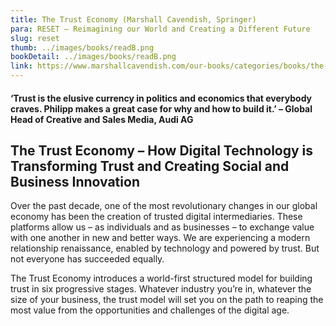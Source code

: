 ```yaml
---
title: The Trust Economy (Marshall Cavendish, Springer)
para: RESET – Reimagining our World and Creating a Different Future
slug: reset
thumb: ../images/books/readB.png
bookDetail: ../images/books/readB.png
link: https://www.marshallcavendish.com/our-books/categories/books/the-trust-economy-p9789814751667
---
```


#### ‘Trust is the elusive currency in politics and economics that everybody craves. Philipp makes a great case for why and how to build it.’ – Global Head of Creative and Sales Media, Audi AG

## The Trust Economy – How Digital Technology is Transforming Trust and Creating Social and Business Innovation

Over the past decade, one of the most revolutionary changes in our global economy has been the creation of trusted digital intermediaries. These platforms allow us – as individuals and as businesses – to exchange value with one another in new and better ways. We are experiencing a modern relationship renaissance, enabled by technology and powered by trust. But not everyone has succeeded equally.

The Trust Economy introduces a world-first structured model for building trust in six progressive stages. Whatever industry you’re in, whatever the size of your business, the trust model will set you on the path to reaping the most value from the opportunities and challenges of the digital age.
